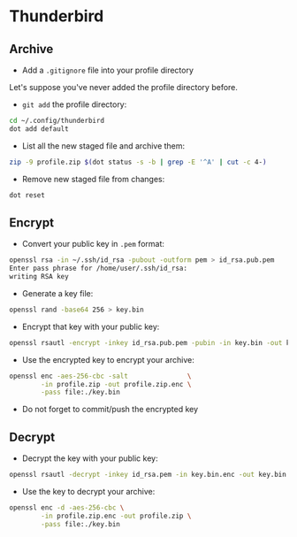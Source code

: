 Thunderbird
===========

## Archive

* Add a `.gitignore` file into your profile directory

Let's suppose you've never added the profile directory before.

* `git add` the profile directory:

```bash
cd ~/.config/thunderbird
dot add default
```

* List all the new staged file and archive them:

```bash
zip -9 profile.zip $(dot status -s -b | grep -E '^A' | cut -c 4-)
```

* Remove new staged file from changes:

```bash
dot reset
```

## Encrypt

* Convert your public key in `.pem` format:

```bash
openssl rsa -in ~/.ssh/id_rsa -pubout -outform pem > id_rsa.pub.pem
Enter pass phrase for /home/user/.ssh/id_rsa:
writing RSA key
```

* Generate a key file:

```bash
openssl rand -base64 256 > key.bin
```

* Encrypt that key with your public key:

```bash
openssl rsautl -encrypt -inkey id_rsa.pub.pem -pubin -in key.bin -out key.bin.enc
```

* Use the encrypted key to encrypt your archive:

```bash
openssl enc -aes-256-cbc -salt               \
        -in profile.zip -out profile.zip.enc \
        -pass file:./key.bin
```

* Do not forget to commit/push the encrypted key

## Decrypt

* Decrypt the key with your public key:

```bash
openssl rsautl -decrypt -inkey id_rsa.pem -in key.bin.enc -out key.bin
```

* Use the key to decrypt your archive:

```bash
openssl enc -d -aes-256-cbc \
        -in profile.zip.enc -out profile.zip \
        -pass file:./key.bin
```
